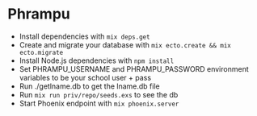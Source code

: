 # Phrampu

* Install dependencies with `mix deps.get`
* Create and migrate your database with `mix ecto.create && mix ecto.migrate`
* Install Node.js dependencies with `npm install`
* Set PHRAMPU_USERNAME and PHRAMPU_PASSWORD environment variables to be your school user + pass
* Run ./getlname.db to get the lname.db file
* Run `mix run priv/repo/seeds.exs` to see the db
* Start Phoenix endpoint with `mix phoenix.server`

